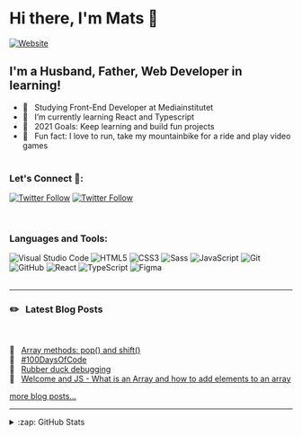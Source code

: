 # Hi there, I'm Mats 👋

[![Website](https://img.shields.io/website?label=www.matshaby.com&style=for-the-badge&url=https%3A%2F%2Fwww.matshaby.com)](https://www.matshaby.com)

## I'm a Husband, Father, Web Developer in learning!

-   🏫 &nbsp;&nbsp;Studying Front-End Developer at Mediainstitutet
-   🌱 &nbsp;&nbsp;I’m currently learning React and Typescript
-   🥅 &nbsp;&nbsp;2021 Goals: Keep learning and build fun projects
-   👾 &nbsp;&nbsp;Fun fact: I love to run, take my mountainbike for a ride and play video games
    <br/>
    <br/>

### Let's Connect 🔗:

[![Twitter Follow](https://img.shields.io/badge/Twitter-1DA1F2?style=for-the-badge&logo=twitter&logoColor=white&labelColor=1DA1F2)](https://twitter.com/haby_mats)
[![Twitter Follow](https://img.shields.io/badge/LinkedIn-blue?style=for-the-badge&logo=linkedin&labelColor=blue)](https://www.linkedin.com/in/mats-haby/)

<br />

### Languages and Tools:

<img  alt="Visual Studio Code"  src="https://img.shields.io/badge/vscode-00161D?style=for-the-badge&logo=visualstudiocode&logoColor=007ACC&labelColor=2A3138" />

<img  alt="HTML5" src="https://img.shields.io/badge/HTML-00161D?style=for-the-badge&logo=html5&logoColor=E34F26&labelColor=2A3138" />

<img  alt="CSS3" src="https://img.shields.io/badge/CSS-00161D?style=for-the-badge&logo=css3&logoColor=1572B6&labelColor=2A3138" />
<img  alt="Sass" src="https://img.shields.io/badge/Sass-00161D?style=for-the-badge&logo=sass&logoColor=CC6699&labelColor=2A3138" />

<img  alt="JavaScript" src="https://img.shields.io/badge/JavaScript-00161D?style=for-the-badge&logo=javascript&logoColor=F7DF1E&labelColor=2A3138" />

<!-- [<img align="left" alt="React" width="26px" src="https://raw.githubusercontent.com/github/explore/80688e429a7d4ef2fca1e82350fe8e3517d3494d/topics/react/react.png" />][reactplaylist] -->

<!-- [<img align="left" alt="Node.js" width="26px" src="https://raw.githubusercontent.com/github/explore/80688e429a7d4ef2fca1e82350fe8e3517d3494d/topics/nodejs/nodejs.png" />][webdevplaylist] -->

<img  alt="Git" src="https://img.shields.io/badge/Git-00161D?style=for-the-badge&logo=git&logoColor=F05032&labelColor=2A3138" />

<img  alt="GitHub" src="https://img.shields.io/badge/GitHub-00161D?style=for-the-badge&logo=github&logoColor=181717&labelColor=2A3138" />

<img  alt="React" src="https://img.shields.io/badge/React-00161D?style=for-the-badge&logo=react&logoColor=61DAFB&labelColor=2A3138" />

<img  alt="TypeScript" src="https://img.shields.io/badge/TypeScript-00161D?style=for-the-badge&logo=TypeScript&logoColor=3178C6&labelColor=2A3138" />

<img  alt="Figma" src="https://img.shields.io/badge/Figma-00161D?style=for-the-badge&logo=Figma&logoColor=24E1E&labelColor=2A3138" />

<br />
<br />

---

### ✏️ &nbsp;&nbsp;Latest Blog Posts

<br/>
<!-- BLOG-POST-LIST:START -->

📄 &nbsp;&nbsp;[Array methods: pop() and shift()](https://www.matshaby.com/array-methods-pop-and-shift)\
📄 &nbsp;&nbsp;[#100DaysOfCode](https://www.matshaby.com/100daysofcode)\
📄 &nbsp;&nbsp;[Rubber duck debugging](https://www.matshaby.com/rubber-duck-debugging)\
📄 &nbsp;&nbsp;[Welcome and JS - What is an Array and how to add elements to an array](https://www.matshaby.com/welcome-and-js-what-is-an-array-and-how-to-add-elements-to-an-array)

<!-- BLOG-POST-LIST:END -->

[more blog posts...](https://www.matshaby.com/)

---

<details>
  <summary>:zap: GitHub Stats</summary>

  <img align="left" alt="Mats Haby's GitHub Stats" src="https://github-readme-stats.vercel.app/api?username=MatsHaby" />
</details>

[website]: https://www.matshaby.com
[twitter]: https://twitter.com/haby_mats
[linkedin]: https://www.linkedin.com/in/mats-haby-95b79136/
